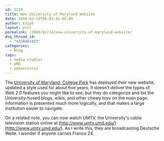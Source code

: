 ```yaml
---
id: 3219
title: New University of Maryland Website
date: 2008-02-14T06:03:42-05:00
author: k3jph
layout: post
permalink: /2008/02/14/new-university-of-maryland-website/
dsq_thread_id:
  - "4318481823"
categories:
  - Blog
tags:
  - media studies
  - UMD
  - webservices
---
```

The [University of Maryland, College Park](http://www.umd.edu/) has deployed their new website, updated a style used for about five years.  It doesn't deliver the types of Web 2.0 features you might like to see, but they do categorize and list the University-hosed blogs, wikis, and other chewy toys on the main page.  Information is presented much more logically, and that makes a large institution easier to navigate.

On a related note, you can now watch UMTV, the University's cable television station online at [http://www.umtv.umd.edu/](http://www.umtv.umd.edu/).  As I write this, they are broadcasting Deutsche Welle.  I wonder if anyone carries France 24.
